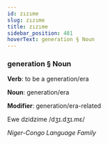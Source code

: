 ```yaml
---
id: zızıme
slug: zızıme
title: zızıme
sidebar_position: 481
hoverText: generation § Noun
---
```


### generation § Noun

**Verb**: to be a generation/era

**Noun**: generation/era

**Modifier**: generation/era-related

Ewe dzidzime /dʒɪ.dʒɪ.mɛ/

*Niger-Congo Language Family*